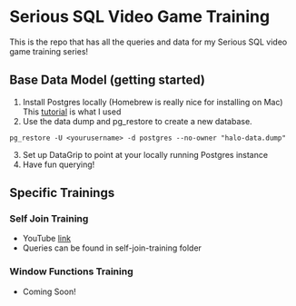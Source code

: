 # Serious SQL Video Game Training
This is the repo that has all the queries and data for my Serious SQL video game training series!

## Base Data Model (getting started)

1. Install Postgres locally (Homebrew is really nice for installing on Mac)
This [tutorial](https://daily-dev-tips.com/posts/installing-postgresql-on-a-mac-with-homebrew/) is what I used
2. Use the data dump and pg_restore to create a new database. 
```
pg_restore -U <yourusername> -d postgres --no-owner "halo-data.dump"
```
3. Set up DataGrip to point at your locally running Postgres instance
4. Have fun querying!

## Specific Trainings

### Self Join Training
- YouTube [link](https://www.youtube.com/watch?v=dbgK6cx--IY)
- Queries can be found in self-join-training folder


### Window Functions Training
- Coming Soon!
